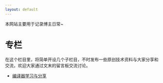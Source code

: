 ```yaml
---
layout: default
---
```


本网站主要用于记录博主日常~

# 专栏

在这个栏目里，将简单开设几个子栏目，不时发布一些原创技术资料与大家分享和交流，欢迎大家通过文末的留言板交流讨论。

*   [编译器学习与分享](/compiler_column_list.html)

